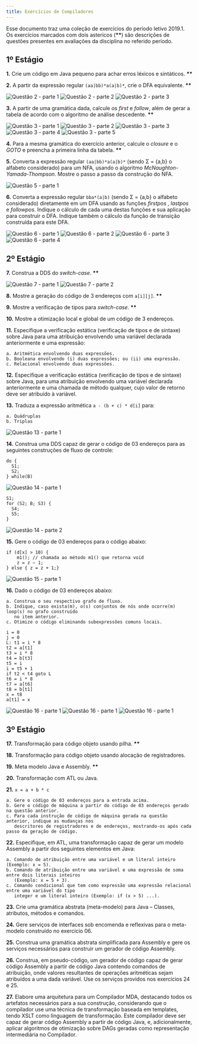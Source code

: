 ```yaml
---
title: Exercícios de Compiladores
---
```


Esse documento traz uma coleção de exercícios do período letivo 2019.1. Os exercícios marcados com dois astericos (**\*\***) são descrições de questões presentes em avaliações da disciplina no referido período.

## 1º Estágio

**1.** Crie um código em Java pequeno para achar erros léxicos e sintáticos. **\*\***

**2.** A partir da expressão regular ``(aa|bb)*a(a|b)*``, crie o DFA equivalente. **\*\***

![Questão 2 - parte 1](https://imgur.com/zkL7OdU.png)
![Questão 2 - parte 2](https://imgur.com/vaPuEU3.png)
![Questão 2 - parte 3](https://imgur.com/f54xuTV.png)

**3.** A partir de uma gramática dada, calcule os *first* e *follow*, além de gerar a tabela de acordo com o algoritmo de análise descedente. **\*\***

![Questão 3 - parte 1](https://imgur.com/RgI4JaR.png)
![Questão 3 - parte 2](https://imgur.com/TIqZw5W.png)
![Questão 3 - parte 3](https://imgur.com/PKRuOHB.png)
![Questão 3 - parte 4](https://imgur.com/b2hHJFA.png)
![Questão 3 - parte 5](https://imgur.com/FseOCtj.png)

**4.** Para a mesma gramática do exercício anterior, calcule o *closure* e o *GOTO* e preencha a primeira linha da tabela. **\*\***

**5.** Converta a expressão regular ``(aa|bb)*a(a|b)*`` (sendo Σ = {a,b} o alfabeto considerado) para um NFA, usando o algoritmo *McNaughton-Yamada-Thompson*. Mostre o passo a passo da construção do NFA.

![Questão 5 - parte 1](https://imgur.com/gNr2ubX.png)

**6.** Converta a expressão regular ``bba*(a|b)`` (sendo Σ = {a,b} o alfabeto considerado) diretamente em um DFA usando as funções *firstpos* , *lastpos* e *followpos*. Indique o cálculo de cada uma destas funções e sua aplicação para construir o DFA. Indique também o cálculo da função de transição construída para este DFA.

![Questão 6 - parte 1](https://imgur.com/3ZWSO4H.png)
![Questão 6 - parte 2](https://imgur.com/DqfhnPm.png)
![Questão 6 - parte 3](https://imgur.com/OIMnSs3.png)
![Questão 6 - parte 4](https://imgur.com/9N9EA7N.png)


## 2º Estágio

**7.** Construa a DDS do *switch-case*. **\*\***

![Questão 7 - parte 1](https://imgur.com/Zy96VWi.png)
![Questão 7 - parte 2](https://imgur.com/Ypfodn0.png)

**8.** Mostre a geração do código de 3 endereços com `a[i][j]`. **\*\***

**9.** Mostre a verificação de tipos para *switch-case*. **\*\***

**10.** Mostre a otimização local e global de um código de 3 endereços. 

**11.** Especifique a verificação estática (verificação de tipos e de sintaxe) sobre Java para uma atribuição envolvendo uma variável declarada anteriormente e uma expressão:

    a. Aritmética envolvendo duas expressões.
    b. Booleana envolvendo (i) duas expressões; ou (ii) uma expressão.
    c. Relacional envolvendo duas expressões.

**12.** Especifique a verificação estática (verificação de tipos e de sintaxe) sobre Java, para uma atribuição envolvendo uma variável declarada anteriormente e uma chamada de método qualquer, cujo valor de retorno deve ser atribuído à variável.

**13.** Traduza a expressão aritmética ``a - (b + c) * d[i]`` para:

    a. Quádruplas
    b. Triplas

![Questão 13 - parte 1](https://imgur.com/f1pLeun.png)

**14.** Construa uma DDS capaz de gerar o código de 03 endereços para as seguintes construções de fluxo de controle:

```
do {
  S1;
  S2;
} while(B)
```

![Questão 14 - parte 1](https://imgur.com/sSKhgXN.png)

```
S1;
for (S2; B; S3) {
  S4;
  S5;
}
```
![Questão 14 - parte 2](https://imgur.com/pjqqNO9.png)

**15.** Gere o código de 03 endereços para o código abaixo:

```
if (d[x] > 10) {
    m1(); // chamada ao método m1() que retorna void
    z = z – 1;
} else { z = z + 1;}
```
![Questão 15 - parte 1](https://imgur.com/h03RAVD.png)

**16.** Dado o código de 03 endereços abaixo:

    a. Construa o seu respectivo grafo de fluxo.
    b. Indique, caso exista(m), o(s) conjuntos de nós onde ocorre(m) loop(s) no grafo construído
       no item anterior.
    c. Otimize o código eliminando subexpressões comuns locais.

```
i = 0
j = 0
L: t1 = i * 8
t2 = a[t1]
t3 = i * 8
t4 = b[t3]
t5 = i
i = t5 + 1
if t2 < t4 goto L
t6 = i * 8
t7 = a[t6]
t8 = b[t1]
x = t8
a[t1] = x
```
![Questão 16 - parte 1](https://imgur.com/rVSQvoS.png)
![Questão 16 - parte 1](https://imgur.com/mRm96aF.png)
![Questão 16 - parte 1](https://imgur.com/bzTRpvO.png)

## 3º Estágio

**17.** Transformação para código objeto usando pilha. **\*\***

**18.** Transformação para código objeto usando alocação de registradores.

**19.** Meta modelo Java e Assembly. **\*\***

**20.** Transformação com ATL ou Java.

**21.** ``x = a + b * c``

    a. Gere o código de 03 endereços para a entrada acima.
    b. Gere o código de máquina a partir do código de 03 endereços gerado na questão anterior.
    c. Para cada instrução de código de máquina gerada na questão anterior, indique as mudanças nos 
       descritores de registradores e de endereços, mostrando-os após cada passo da geração de código.

**22.** Especifique, em ATL, uma transformação capaz de gerar um modelo Assembly a partir dos seguintes elementos em Java:

    a. Comando de atribuição entre uma variável e um literal inteiro (Exemplo: x = 5).
    b. Comando de atribuição entre uma variável e uma expressão de soma entre dois literais inteiros
       (Exemplo: x = 5 + 3).
    c. Comando condicional que tem como expressão uma expressão relacional entre uma variável do tipo
       integer e um literal inteiro (Exemplo: if (x > 5) ...).

**23.** Crie uma gramática abstrata (meta-modelo) para Java – Classes, atributos, métodos e comandos.

**24.** Gere serviços de interfaces sob encomenda e reflexivas para o meta-modelo construído no exercício 06.

**25.** Construa uma gramática abstrata simplificada para Assembly e gere os serviços necessários para construir um gerador de código Assembly.

**26.** Construa, em pseudo-código, um gerador de código capaz de gerar código Assembly a partir de código Java contendo comandos de atribuição, onde valores resultantes de operações aritméticas sejam atribuídos a uma dada variável. Use os serviços providos nos exercícios 24 e 25.

**27.** Elabore uma arquitetura para um Compilador MDA, destacando todos os artefatos necessários para a sua construção, considerando que o compilador use uma técnica de transformação baseada em templates, tendo XSLT como linguagem de transformação. Este compilador deve ser capaz de gerar código Assembly a partir de código Java, e, adicionalmente, aplicar algoritmos de otimização sobre DAGs geradas como representação intermediária no Compilador.